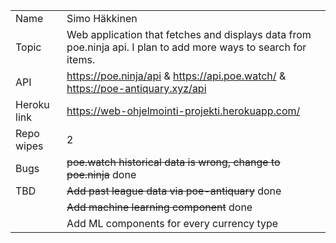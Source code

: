 |             |                                                                                                                                                                                                                                                                         |
| ----------- | ----------------------------------------------------------------------------------------------------------------------------------------------------------------------------------------------------------------------------------------------------------------------- |
| Name        | Simo Häkkinen                                                                                                                                                                                                                                                           |
| Topic       | Web application that fetches and displays data from poe.ninja api. I plan to add more ways to search for items. 																																						|
| API  		  | https://poe.ninja/api & https://api.poe.watch/ & https://poe-antiquary.xyz/api                                                                                                                                                                                          |
| Heroku link | https://web-ohjelmointi-projekti.herokuapp.com/                                                                                                                                                                                                                         |
| Repo wipes  | 2                                                                                                                                                                                                                      													|
| Bugs  	  | ~~poe.watch historical data is wrong, change to poe.ninja~~ done                                                                                                                                                                                                        |
| TBD         | ~~Add past league data via poe-antiquary~~ done                                                                                                                                                                                                        					|
|			  | ~~Add machine learning component~~ done                                                                                                                                                                                                        							|
|			  | Add ML components for every currency type                                                                                                                                                                                                       						|
